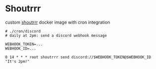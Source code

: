 # Shoutrrr
custom [shoutrrr](https://containrrr.dev/shoutrrr/v0.8/) docker image with cron integration

```
# ./cron/discord
# daily at 2pm: send a discord webhook message

WEBHOOK_TOKEN=...
WEBHOOK_ID=...

0 14 * * * root shoutrrr send discord://$WEBHOOK_TOKEN@$WEBHOOK_ID "It's 2pm!"
```